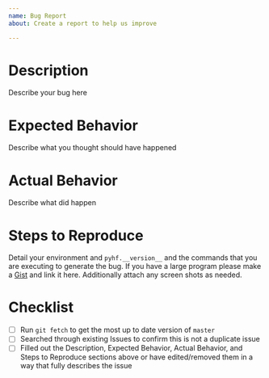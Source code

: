 ```yaml
---
name: Bug Report
about: Create a report to help us improve

---
```


# Description

Describe your bug here

# Expected Behavior

Describe what you thought should have happened

# Actual Behavior

Describe what did happen

# Steps to Reproduce

Detail your environment and `pyhf.__version__` and the commands that you are executing to generate the bug. If you have a large program please make a [Gist](https://gist.github.com/) and link it here. Additionally attach any screen shots as needed.

# Checklist

- [ ] Run `git fetch` to get the most up to date version of `master`
- [ ] Searched through existing Issues to confirm this is not a duplicate issue
- [ ] Filled out the Description, Expected Behavior, Actual Behavior, and Steps to Reproduce sections above or have edited/removed them in a way that fully describes the issue
